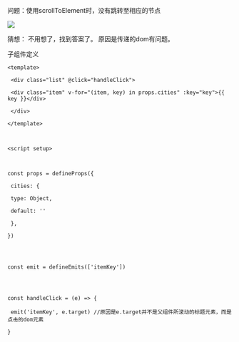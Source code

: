 问题：使用scrollToElement时，没有跳转至相应的节点

![](https://cdn.jsdelivr.net/gh/Sumuyzzz/pictures/img/202207180318409.gif)



猜想：
不用想了，找到答案了。
原因是传递的dom有问题。

子组件定义
```vue
<template>

 <div class="list" @click="handleClick">

 <div class="item" v-for="(item, key) in props.cities" :key="key">{{ key }}</div>

 </div>

</template>

  

<script setup>

  
  
const props = defineProps({

 cities: {

 type: Object,

 default: ''

 },

})

  
  

const emit = defineEmits(['itemKey'])

  
  

const handleClick = (e) => {

 emit('itemKey', e.target) //原因是e.target并不是父组件所滚动的标题元素，而是点击的dom元素

}


```
